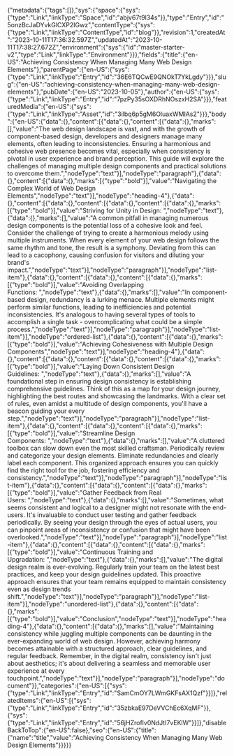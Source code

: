 {"metadata":{"tags":[]},"sys":{"space":{"sys":{"type":"Link","linkType":"Space","id":"abjv67t9l34s"}},"type":"Entry","id":"5onzBcJaDYvkGlCXP2IGwz","contentType":{"sys":{"type":"Link","linkType":"ContentType","id":"blog"}},"revision":1,"createdAt":"2023-10-11T17:36:32.597Z","updatedAt":"2023-10-11T17:38:27.672Z","environment":{"sys":{"id":"master-starter-v2","type":"Link","linkType":"Environment"}}},"fields":{"title":{"en-US":"Achieving Consistency When Managing Many Web Design Elements"},"parentPage":{"en-US":{"sys":{"type":"Link","linkType":"Entry","id":"36E6TQCwE9QNOkT7YkLgdy"}}},"slug":{"en-US":"achieving-consistency-when-managing-many-web-design-elements"},"pubDate":{"en-US":"2023-10-05"},"author":{"en-US":{"sys":{"type":"Link","linkType":"Entry","id":"7pzPy35sOXDRhNOszxH2SA"}}},"featuredMedia":{"en-US":{"sys":{"type":"Link","linkType":"Asset","id":"3ilbq6p5gM6OluaxWMIAs2"}}},"body":{"en-US":{"data":{},"content":[{"data":{},"content":[{"data":{},"marks":[],"value":"The web design landscape is vast, and with the growth of component-based design, developers and designers manage many elements, often leading to inconsistencies. Ensuring a harmonious and cohesive web presence becomes vital, especially when consistency is pivotal in user experience and brand perception. This guide will explore the challenges of managing multiple design components and practical solutions to overcome them.","nodeType":"text"}],"nodeType":"paragraph"},{"data":{},"content":[{"data":{},"marks":[{"type":"bold"}],"value":"Navigating the Complex World of Web Design Elements","nodeType":"text"}],"nodeType":"heading-4"},{"data":{},"content":[{"data":{},"content":[{"data":{},"content":[{"data":{},"marks":[{"type":"bold"}],"value":"Striving for Unity in Design: ","nodeType":"text"},{"data":{},"marks":[],"value":"A common pitfall in managing numerous design components is the potential loss of a cohesive look and feel. Consider the challenge of trying to create a harmonious melody using multiple instruments. When every element of your web design follows the same rhythm and tone, the result is a symphony. Deviating from this can lead to a cacophony, causing confusion for visitors and diluting your brand's impact.","nodeType":"text"}],"nodeType":"paragraph"}],"nodeType":"list-item"},{"data":{},"content":[{"data":{},"content":[{"data":{},"marks":[{"type":"bold"}],"value":"Avoiding Overlapping Functions: ","nodeType":"text"},{"data":{},"marks":[],"value":"In component-based design, redundancy is a lurking menace. Multiple elements might perform similar functions, leading to inefficiencies and potential inconsistencies. It's analogous to having several types of tools to accomplish a single task - overcomplicating what could be a simple process.","nodeType":"text"}],"nodeType":"paragraph"}],"nodeType":"list-item"}],"nodeType":"ordered-list"},{"data":{},"content":[{"data":{},"marks":[{"type":"bold"}],"value":"Achieving Cohesiveness with Multiple Design Components","nodeType":"text"}],"nodeType":"heading-4"},{"data":{},"content":[{"data":{},"content":[{"data":{},"content":[{"data":{},"marks":[{"type":"bold"}],"value":"Laying Down Consistent Design Guidelines: ","nodeType":"text"},{"data":{},"marks":[],"value":"A foundational step in ensuring design consistency is establishing comprehensive guidelines. Think of this as a map for your design journey, highlighting the best routes and showcasing the landmarks. With a clear set of rules, even amidst a multitude of design components, you'll have a beacon guiding your every step.","nodeType":"text"}],"nodeType":"paragraph"}],"nodeType":"list-item"},{"data":{},"content":[{"data":{},"content":[{"data":{},"marks":[{"type":"bold"}],"value":"Streamline Design Components: ","nodeType":"text"},{"data":{},"marks":[],"value":"A cluttered toolbox can slow down even the most skilled craftsman. Periodically review and categorize your design elements. Eliminate redundancies and clearly label each component. This organized approach ensures you can quickly find the right tool for the job, fostering efficiency and consistency.","nodeType":"text"}],"nodeType":"paragraph"}],"nodeType":"list-item"},{"data":{},"content":[{"data":{},"content":[{"data":{},"marks":[{"type":"bold"}],"value":"Gather Feedback from Real Users: ","nodeType":"text"},{"data":{},"marks":[],"value":"Sometimes, what seems consistent and logical to a designer might not resonate with the end-users. It's invaluable to conduct user testing and gather feedback periodically. By seeing your design through the eyes of actual users, you can pinpoint areas of inconsistency or confusion that might have been overlooked.","nodeType":"text"}],"nodeType":"paragraph"}],"nodeType":"list-item"},{"data":{},"content":[{"data":{},"content":[{"data":{},"marks":[{"type":"bold"}],"value":"Continuous Training and Upgradation: ","nodeType":"text"},{"data":{},"marks":[],"value":"The digital design realm is ever-evolving. Regularly train your team on the latest best practices, and keep your design guidelines updated. This proactive approach ensures that your team remains equipped to maintain consistency even as design trends shift.","nodeType":"text"}],"nodeType":"paragraph"}],"nodeType":"list-item"}],"nodeType":"unordered-list"},{"data":{},"content":[{"data":{},"marks":[{"type":"bold"}],"value":"Conclusion","nodeType":"text"}],"nodeType":"heading-4"},{"data":{},"content":[{"data":{},"marks":[],"value":"Maintaining consistency while juggling multiple components can be daunting in the ever-expanding world of web design. However, achieving harmony becomes attainable with a structured approach, clear guidelines, and regular feedback. Remember, in the digital realm, consistency isn't just about aesthetics; it's about delivering a seamless and memorable user experience at every touchpoint.","nodeType":"text"}],"nodeType":"paragraph"}],"nodeType":"document"}},"categories":{"en-US":[{"sys":{"type":"Link","linkType":"Entry","id":"SamCmOY7LWmGKFsAX1Qzf"}}]},"relatedItems":{"en-US":[{"sys":{"type":"Link","linkType":"Entry","id":"35zbkaE97DeVVChEc6XqMF"}},{"sys":{"type":"Link","linkType":"Entry","id":"56jHZroflv0NdJtI7vEKlW"}}]},"disableBackToTop":{"en-US":false},"seo":{"en-US":{"title":{"name":"title","value":"Achieving Consistency When Managing Many Web Design Elements"}}}}}